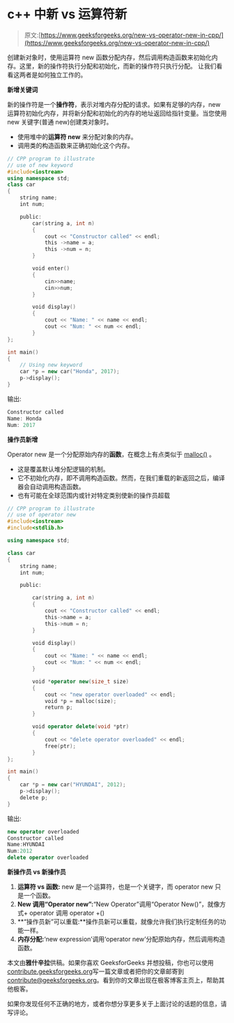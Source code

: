 # c++ 中新 vs 运算符新

> 原文:[https://www.geeksforgeeks.org/new-vs-operator-new-in-cpp/](https://www.geeksforgeeks.org/new-vs-operator-new-in-cpp/)

创建新对象时，使用运算符 new 函数分配内存，然后调用构造函数来初始化内存。这里，新的操作符执行分配和初始化，而新的操作符只执行分配。
让我们看看这两者是如何独立工作的。

**新增关键词**

新的操作符是一个**操作符**，表示对堆内存分配的请求。如果有足够的内存，new 运算符初始化内存，并将新分配和初始化的内存的地址返回给指针变量。当您使用 new 关键字(普通 new)创建类对象时。

*   使用堆中的**运算符 new** 来分配对象的内存。
*   调用类的构造函数来正确初始化这个内存。

```cpp
// CPP program to illustrate 
// use of new keyword
#include<iostream>
using namespace std;
class car
{
    string name;
    int num;

    public:
        car(string a, int n)
        {
            cout << "Constructor called" << endl;
            this ->name = a;
            this ->num = n;
        }

        void enter()
        {
            cin>>name;
            cin>>num;
        }

        void display()
        {
            cout << "Name: " << name << endl;
            cout << "Num: " << num << endl;
        }
};

int main()
{
    // Using new keyword
    car *p = new car("Honda", 2017);
    p->display();
}
```

输出:

```cpp
Constructor called
Name: Honda
Num: 2017

```

**操作员新增**

Operator new 是一个分配原始内存的**函数**，在概念上有点类似于 [malloc()](https://www.geeksforgeeks.org/malloc-vs-new/) 。

*   这是覆盖默认堆分配逻辑的机制。
*   它不初始化内存，即不调用构造函数。然而，在我们重载的新返回之后，编译器会自动调用构造函数。
*   也有可能在全球范围内或针对特定类别使新的操作员超载

```cpp
// CPP program to illustrate 
// use of operator new
#include<iostream>
#include<stdlib.h>

using namespace std;

class car
{
    string name;
    int num;

    public:

        car(string a, int n)
        {
            cout << "Constructor called" << endl;
            this->name = a;
            this->num = n;
        }

        void display()
        { 
            cout << "Name: " << name << endl;
            cout << "Num: " << num << endl;
        }

        void *operator new(size_t size)
        {
            cout << "new operator overloaded" << endl;
            void *p = malloc(size);
            return p;
        }

        void operator delete(void *ptr)
        {
            cout << "delete operator overloaded" << endl;
            free(ptr);
        }
};

int main()
{
    car *p = new car("HYUNDAI", 2012);
    p->display();
    delete p;
}
```

输出:

```cpp
new operator overloaded
Constructor called
Name:HYUNDAI
Num:2012
delete operator overloaded

```

**新操作员 vs 新操作员**

1.  **运算符 vs 函数:** new 是一个运算符，也是一个关键字，而 operator new 只是一个函数。
2.  **New 调用“Operator new”:**“New Operator”调用“Operator New()”，就像方式+ operator 调用 operator +()
3.  **“操作员新”可以重载:**操作员新可以重载，就像允许我们执行定制任务的功能一样。
4.  **内存分配:**‘new expression’调用‘operator new’分配原始内存，然后调用构造函数。

本文由**雅什辛拉**供稿。如果你喜欢 GeeksforGeeks 并想投稿，你也可以使用[contribute.geeksforgeeks.org](http://www.contribute.geeksforgeeks.org)写一篇文章或者把你的文章邮寄到 contribute@geeksforgeeks.org。看到你的文章出现在极客博客主页上，帮助其他极客。

如果你发现任何不正确的地方，或者你想分享更多关于上面讨论的话题的信息，请写评论。